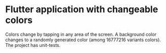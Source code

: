 # Flutter application with changeable colors

Colors change by tapping in any area of the screen. A background color changes to a randomly generated color (among 16777216 variants colors).
The project has unit-tests.
